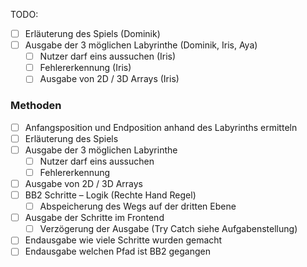 TODO:
- [ ] Erläuterung des Spiels (Dominik)
- [ ] Ausgabe der 3 möglichen Labyrinthe (Dominik, Iris, Aya)
  - [ ] Nutzer darf eins aussuchen (Iris)
  - [ ] Fehlererkennung (Iris)
  - [ ] Ausgabe von 2D / 3D Arrays (Iris)

### Methoden
- [ ] Anfangsposition und Endposition anhand des Labyrinths ermitteln
- [ ] Erläuterung des Spiels
- [ ] Ausgabe der 3 möglichen Labyrinthe
  - [ ] Nutzer darf eins aussuchen
  - [ ] Fehlererkennung
- [ ] Ausgabe von 2D / 3D Arrays
- [ ] BB2 Schritte – Logik (Rechte Hand Regel)
  - [ ] Abspeicherung des Wegs auf der dritten Ebene
- [ ] Ausgabe der Schritte im Frontend
  - [ ] Verzögerung der Ausgabe (Try Catch siehe Aufgabenstellung)
- [ ] Endausgabe wie viele Schritte wurden gemacht
- [ ] Endausgabe welchen Pfad ist BB2 gegangen
